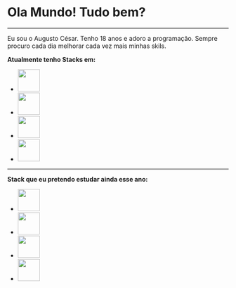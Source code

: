 <h1>Ola Mundo! Tudo bem?</h1>
<hr />
    <p>
         Eu sou o Augusto César. Tenho 18 anos e adoro a programação. Sempre procuro 
         cada dia melhorar cada vez mais minhas skils.
    </p>
    <b>Atualmente tenho Stacks em:</b>
    <ul>
        <li><img width='50' src="https://img.icons8.com/nolan/64/html-5.png"/></li>
        <li><img width='50' src="https://img.icons8.com/external-justicon-lineal-color-justicon/64/000000/external-css-file-file-type-justicon-lineal-color-justicon.png"/></li>
        <li><img width='50' src="https://img.icons8.com/color/48/000000/javascript--v2.png"/></li>
        <li><img width='50' src="https://img.icons8.com/color/48/000000/git.png"/></li>
    </ul>
    <hr>
    <b>Stack que eu pretendo estudar ainda esse ano:</b>
    <ul>
        <li><img width='50' src="https://img.icons8.com/dusk/64/000000/webpack.png"/></li>
        <li><img width='50' src="https://img.icons8.com/ultraviolet/40/000000/react--v2.png"/></li>
        <li><img width='50' src="https://img.icons8.com/color/48/000000/mongodb.png"/></li>
        <li><img width='50' src="https://img.icons8.com/color/48/000000/nodejs.png"/></li>
    </ul>
